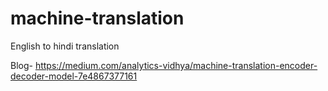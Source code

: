# machine-translation
English to hindi translation

Blog-
https://medium.com/analytics-vidhya/machine-translation-encoder-decoder-model-7e4867377161

